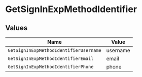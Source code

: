 # GetSignInExpMethodIdentifier


## Values

| Name                                   | Value                                  |
| -------------------------------------- | -------------------------------------- |
| `GetSignInExpMethodIdentifierUsername` | username                               |
| `GetSignInExpMethodIdentifierEmail`    | email                                  |
| `GetSignInExpMethodIdentifierPhone`    | phone                                  |